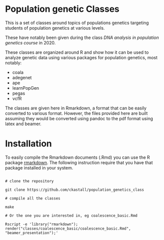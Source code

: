 # Population genetic Classes

This is a set of classes around topics of populations genetics targeting
students of population genetics at various levels.

These have notably been given during the class _DNA analysis in population
genetics course_ in 2020.

These classes are organized around R and show how it can be used to analyze
genetic data using various packages for population genetics, most notably:

- coala
- adegenet
- ape
- learnPopGen
- pegas
- vcfR

The classes are given here in Rmarkdown, a format that can be easily converted
to various format. However, the files provided here are built assuming they
would be converted using pandoc to the pdf format using latex and beamer.

# Installation

To easily compile the Rmarkdown documents (.Rmd) you can use the R package
[rmarkdown](https://github.com/rstudio/rmarkdown). The following
instruction require that you have that package installed in your system.

```{bash}

# clone the repository

git clone https://github.com/ckastall/population_genetics_class

# compile all the classes

make

# Or the one you are interested in, eg coalescence_basic.Rmd

Rscript -e 'library("rmarkdown"); render("classes/coalescence_basic/coalescence_basic.Rmd", "beamer_presentation");'

```

